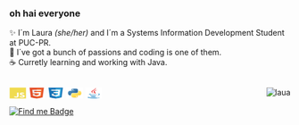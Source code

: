 ### oh hai everyone 


  ✨ I´m Laura <i> (she/her)</i> and I´m a Systems Information Development Student at PUC-PR.
  <br>
  🌻 I´ve got a bunch of passions and coding is one of them.
  <br>
        ☕️  Curretly learning and working with Java. 
  <br>
  
  <div style="display: inline_block"><br>
  <img align="center" alt="Lau-Js" height="20" width="30" src="https://raw.githubusercontent.com/devicons/devicon/master/icons/javascript/javascript-plain.svg">
  <img align="center" alt="Lau-HTML" height="20" width="30" src="https://raw.githubusercontent.com/devicons/devicon/master/icons/html5/html5-original.svg">
  <img align="center" alt="Lau-CSS" height="20" width="30" src="https://raw.githubusercontent.com/devicons/devicon/master/icons/css3/css3-original.svg">
  <img align="center" alt="Lau-Python" height="20" width="30" src="https://raw.githubusercontent.com/devicons/devicon/master/icons/python/python-original.svg">
  <img align="center" alt="Lau-Java" height="20" width="30" src="https://raw.githubusercontent.com/devicons/devicon/master/icons/java/java-original.svg">
  <img align="right" alt="laua" src="https://64.media.tumblr.com/67ab70e1179ef0f550adab4135e905be/8b82c290c32c68d7-02/s500x750/cdfccb8fb3056b824c49b55ed712bbc89bd5250e.gifv">
</div>
  
[![Find me Badge](https://img.shields.io/badge/-find%20me%20elsewhere!-blueviolet)](https://linktr.ee/ff0rever)
